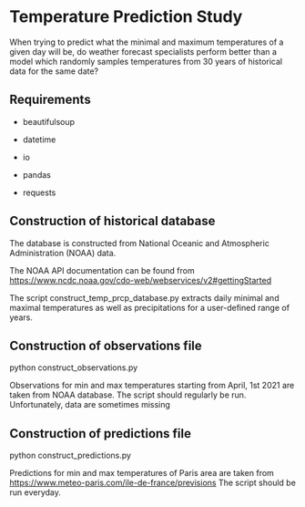 # Temperature Prediction Study

When trying to predict what the minimal and maximum temperatures of a given day will be, do weather forecast specialists perform better than a model which randomly samples temperatures from 30 years of historical data for the same date?

## Requirements

- beautifulsoup

- datetime

- io

- pandas

- requests

## Construction of historical database

The database is constructed from National Oceanic and Atmospheric Administration (NOAA) data.

The NOAA API documentation can be found from https://www.ncdc.noaa.gov/cdo-web/webservices/v2#gettingStarted

The script construct_temp_prcp_database.py extracts daily minimal and maximal temperatures as well as precipitations for a user-defined range of years.

## Construction of observations file

python construct_observations.py

Observations for min and max temperatures starting from April, 1st 2021 are taken from NOAA database. The script should regularly be run. Unfortunately, data are sometimes missing

## Construction of predictions file

python construct_predictions.py

Predictions for min and max temperatures of Paris area are taken from https://www.meteo-paris.com/ile-de-france/previsions The script should be run everyday.